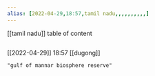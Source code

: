 ```yaml
---
alias: [2022-04-29,18:57,tamil nadu,,,,,,,,,,]
---
```

[[tamil nadu]]
table of content
```toc
```

[[2022-04-29]] 18:57
[[dugong]]
```query 2022-04-29 18:59
"gulf of mannar biosphere reserve"
```